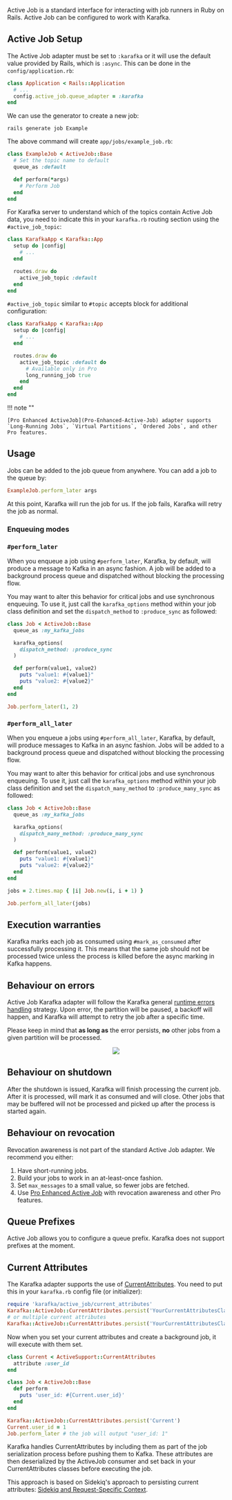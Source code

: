 Active Job is a standard interface for interacting with job runners in Ruby on Rails. Active Job can be configured to work with Karafka.

## Active Job Setup

The Active Job adapter must be set to `:karafka` or it will use the default value provided by Rails, which is `:async`. This can be done in the `config/application.rb`:

```ruby
class Application < Rails::Application
  # ...
  config.active_job.queue_adapter = :karafka
end
```

We can use the generator to create a new job:

```
rails generate job Example
```

The above command will create `app/jobs/example_job.rb`:

```ruby
class ExampleJob < ActiveJob::Base
  # Set the topic name to default
  queue_as :default

  def perform(*args)
    # Perform Job
  end
end
```

For Karafka server to understand which of the topics contain Active Job data, you need to indicate this in your `karafka.rb` routing section using the `#active_job_topic`:

```ruby
class KarafkaApp < Karafka::App
  setup do |config|
    # ...
  end

  routes.draw do
    active_job_topic :default
  end
end
```

`#active_job_topic` similar to `#topic` accepts block for additional configuration:

```ruby
class KarafkaApp < Karafka::App
  setup do |config|
    # ...
  end

  routes.draw do
    active_job_topic :default do
      # Available only in Pro
      long_running_job true
    end
  end
end
```

!!! note ""

    [Pro Enhanced ActiveJob](Pro-Enhanced-Active-Job) adapter supports `Long-Running Jobs`, `Virtual Partitions`, `Ordered Jobs`, and other Pro features.

## Usage

Jobs can be added to the job queue from anywhere. You can add a job to the queue by:

```ruby
ExampleJob.perform_later args
```

At this point, Karafka will run the job for us. If the job fails, Karafka will retry the job as normal.

### Enqueuing modes


### `#perform_later`

When you enqueue a job using `#perform_later`, Karafka, by default, will produce a message to Kafka in an async fashion. A job will be added to a background process queue and dispatched without blocking the processing flow.

You may want to alter this behavior for critical jobs and use synchronous enqueuing. To use it, just call the `karafka_options` method within your job class definition and set the `dispatch_method` to `:produce_sync` as followed:

```ruby
class Job < ActiveJob::Base
  queue_as :my_kafka_jobs

  karafka_options(
    dispatch_method: :produce_sync
  )

  def perform(value1, value2)
    puts "value1: #{value1}"
    puts "value2: #{value2}"
  end
end

Job.perform_later(1, 2)
```

### `#perform_all_later`

When you enqueue a jobs using `#perform_all_later`, Karafka, by default, will produce messages to Kafka in an async fashion. Jobs will be added to a background process queue and dispatched without blocking the processing flow.

You may want to alter this behavior for critical jobs and use synchronous enqueuing. To use it, just call the `karafka_options` method within your job class definition and set the `dispatch_many_method` to `:produce_many_sync` as followed:

```ruby
class Job < ActiveJob::Base
  queue_as :my_kafka_jobs

  karafka_options(
    dispatch_many_method: :produce_many_sync
  )

  def perform(value1, value2)
    puts "value1: #{value1}"
    puts "value2: #{value2}"
  end
end

jobs = 2.times.map { |i| Job.new(i, i + 1) }

Job.perform_all_later(jobs)
```

## Execution warranties

Karafka marks each job as consumed using `#mark_as_consumed` after successfully processing it. This means that the same job should not be processed twice unless the process is killed before the async marking in Kafka happens.

## Behaviour on errors

Active Job Karafka adapter will follow the Karafka general [runtime errors handling](Error-handling-and-back-off-policy#runtime) strategy. Upon error, the partition will be paused, a backoff will happen, and Karafka will attempt to retry the job after a specific time.

Please keep in mind that **as long as** the error persists, **no** other jobs from a given partition will be processed.

<p align="center">
  <img src="https://raw.githubusercontent.com/karafka/misc/master/charts/aj_error_handling.svg" />
</p>

## Behaviour on shutdown

After the shutdown is issued, Karafka will finish processing the current job. After it is processed, will mark it as consumed and will close. Other jobs that may be buffered will not be processed and picked up after the process is started again.

## Behaviour on revocation

Revocation awareness is not part of the standard Active Job adapter. We recommend you either:

1. Have short-running jobs.
2. Build your jobs to work in an at-least-once fashion.
3. Set `max_messages` to a small value, so fewer jobs are fetched.
4. Use [Pro Enhanced Active Job](Pro-Enhanced-Active-Job) with revocation awareness and other Pro features.

## Queue Prefixes

Active Job allows you to configure a queue prefix. Karafka does not support prefixes at the moment.

## Current Attributes

The Karafka adapter supports the use of [CurrentAttributes](https://api.rubyonrails.org/classes/ActiveSupport/CurrentAttributes.html). You need to put this in your `karafka.rb` config file (or initializer):

```ruby
require 'karafka/active_job/current_attributes'
Karafka::ActiveJob::CurrentAttributes.persist('YourCurrentAttributesClass')
# or multiple current attributes
Karafka::ActiveJob::CurrentAttributes.persist('YourCurrentAttributesClass', 'AnotherCurrentAttributesClass')
```

Now when you set your current attributes and create a background job, it will execute with them set.

```ruby
class Current < ActiveSupport::CurrentAttributes
  attribute :user_id
end

class Job < ActiveJob::Base
  def perform
    puts 'user_id: #{Current.user_id}'
  end
end

Karafka::ActiveJob::CurrentAttributes.persist('Current')
Current.user_id = 1
Job.perform_later # the job will output "user_id: 1"
```

Karafka handles CurrentAttributes by including them as part of the job serialization process before pushing them to Kafka. These attributes are then deserialized by the ActiveJob consumer and set back in your CurrentAttributes classes before executing the job.

This approach is based on Sidekiq's approach to persisting current attributes: [Sidekiq and Request-Specific Context](https://www.mikeperham.com/2022/07/29/sidekiq-and-request-specific-context/).
